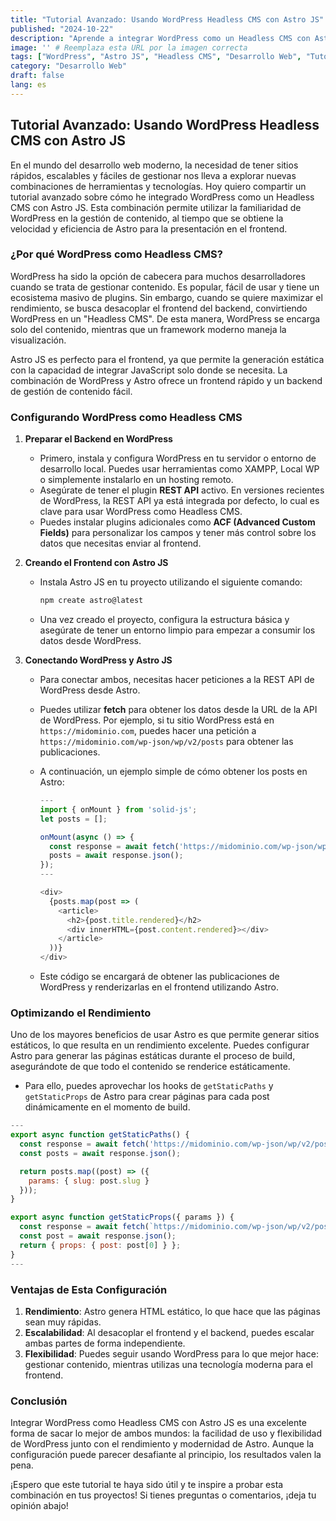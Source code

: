 ```yaml
---
title: "Tutorial Avanzado: Usando WordPress Headless CMS con Astro JS"
published: "2024-10-22"
description: "Aprende a integrar WordPress como un Headless CMS con Astro JS para obtener un sitio web rápido y escalable, combinando la facilidad de gestión de contenido de WordPress con la modernidad de Astro."
image: '' # Reemplaza esta URL por la imagen correcta
tags: ["WordPress", "Astro JS", "Headless CMS", "Desarrollo Web", "Tutorial Avanzado"]
category: "Desarrollo Web"
draft: false
lang: es
---
```


## Tutorial Avanzado: Usando WordPress Headless CMS con Astro JS

En el mundo del desarrollo web moderno, la necesidad de tener sitios rápidos, escalables y fáciles de gestionar nos lleva a explorar nuevas combinaciones de herramientas y tecnologías. Hoy quiero compartir un tutorial avanzado sobre cómo he integrado WordPress como un Headless CMS con Astro JS. Esta combinación permite utilizar la familiaridad de WordPress en la gestión de contenido, al tiempo que se obtiene la velocidad y eficiencia de Astro para la presentación en el frontend.

### ¿Por qué WordPress como Headless CMS?
WordPress ha sido la opción de cabecera para muchos desarrolladores cuando se trata de gestionar contenido. Es popular, fácil de usar y tiene un ecosistema masivo de plugins. Sin embargo, cuando se quiere maximizar el rendimiento, se busca desacoplar el frontend del backend, convirtiendo WordPress en un "Headless CMS". De esta manera, WordPress se encarga solo del contenido, mientras que un framework moderno maneja la visualización.

Astro JS es perfecto para el frontend, ya que permite la generación estática con la capacidad de integrar JavaScript solo donde se necesita. La combinación de WordPress y Astro ofrece un frontend rápido y un backend de gestión de contenido fácil.

### Configurando WordPress como Headless CMS

1. **Preparar el Backend en WordPress**
   
   - Primero, instala y configura WordPress en tu servidor o entorno de desarrollo local. Puedes usar herramientas como XAMPP, Local WP o simplemente instalarlo en un hosting remoto.
   - Asegúrate de tener el plugin **REST API** activo. En versiones recientes de WordPress, la REST API ya está integrada por defecto, lo cual es clave para usar WordPress como Headless CMS.
   - Puedes instalar plugins adicionales como **ACF (Advanced Custom Fields)** para personalizar los campos y tener más control sobre los datos que necesitas enviar al frontend.

2. **Creando el Frontend con Astro JS**
   
   - Instala Astro JS en tu proyecto utilizando el siguiente comando:
     ```bash
     npm create astro@latest
     ```
   - Una vez creado el proyecto, configura la estructura básica y asegúrate de tener un entorno limpio para empezar a consumir los datos desde WordPress.

3. **Conectando WordPress y Astro JS**
   
   - Para conectar ambos, necesitas hacer peticiones a la REST API de WordPress desde Astro.
   - Puedes utilizar **fetch** para obtener los datos desde la URL de la API de WordPress. Por ejemplo, si tu sitio WordPress está en `https://midominio.com`, puedes hacer una petición a `https://midominio.com/wp-json/wp/v2/posts` para obtener las publicaciones.
   
   - A continuación, un ejemplo simple de cómo obtener los posts en Astro:
     ```javascript
     ---
     import { onMount } from 'solid-js';
     let posts = [];
     
     onMount(async () => {
       const response = await fetch('https://midominio.com/wp-json/wp/v2/posts');
       posts = await response.json();
     });
     ---
     
     <div>
       {posts.map(post => (
         <article>
           <h2>{post.title.rendered}</h2>
           <div innerHTML={post.content.rendered}></div>
         </article>
       ))}
     </div>
     ```
   - Este código se encargará de obtener las publicaciones de WordPress y renderizarlas en el frontend utilizando Astro.

### Optimizando el Rendimiento
Uno de los mayores beneficios de usar Astro es que permite generar sitios estáticos, lo que resulta en un rendimiento excelente. Puedes configurar Astro para generar las páginas estáticas durante el proceso de build, asegurándote de que todo el contenido se renderice estáticamente.

- Para ello, puedes aprovechar los hooks de `getStaticPaths` y `getStaticProps` de Astro para crear páginas para cada post dinámicamente en el momento de build.

```javascript
---
export async function getStaticPaths() {
  const response = await fetch('https://midominio.com/wp-json/wp/v2/posts');
  const posts = await response.json();

  return posts.map((post) => ({
    params: { slug: post.slug }
  }));
}

export async function getStaticProps({ params }) {
  const response = await fetch(`https://midominio.com/wp-json/wp/v2/posts?slug=${params.slug}`);
  const post = await response.json();
  return { props: { post: post[0] } };
}
---
```

### Ventajas de Esta Configuración
1. **Rendimiento**: Astro genera HTML estático, lo que hace que las páginas sean muy rápidas.
2. **Escalabilidad**: Al desacoplar el frontend y el backend, puedes escalar ambas partes de forma independiente.
3. **Flexibilidad**: Puedes seguir usando WordPress para lo que mejor hace: gestionar contenido, mientras utilizas una tecnología moderna para el frontend.

### Conclusión
Integrar WordPress como Headless CMS con Astro JS es una excelente forma de sacar lo mejor de ambos mundos: la facilidad de uso y flexibilidad de WordPress junto con el rendimiento y modernidad de Astro. Aunque la configuración puede parecer desafiante al principio, los resultados valen la pena.

¡Espero que este tutorial te haya sido útil y te inspire a probar esta combinación en tus proyectos! Si tienes preguntas o comentarios, ¡deja tu opinión abajo!

